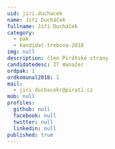 ```yaml
---
uid: jiri.duchacek
name: Jiří Ducháček
fullname: Jiří Ducháček
category:
  - pak
  - kandidat-trebova-2018
img: null
description: člen Pirátské strany
candidatedesc: IT manažer
ordpak: 1
ordkomunal2018: 1
mail:
  - jiri.duchacekr@pirati.cz
mob: null
profiles:
  github: null
  facebook: null
  twitter: null
  linkedin: null
published: true
---
```



